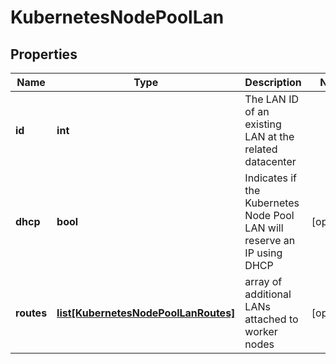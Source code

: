 # KubernetesNodePoolLan

## Properties
| Name | Type | Description | Notes |
| ------------ | ------------- | ------------- | ------------- |
| **id** | **int** | The LAN ID of an existing LAN at the related datacenter |  |
| **dhcp** | **bool** | Indicates if the Kubernetes Node Pool LAN will reserve an IP using DHCP | [optional]  |
| **routes** | [**list[KubernetesNodePoolLanRoutes]**](KubernetesNodePoolLanRoutes.md) | array of additional LANs attached to worker nodes | [optional]  |


